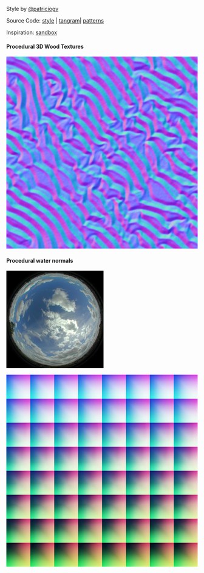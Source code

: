 Style by [@patriciogv](https://twitter.com/patriciogv)

Source Code: [style](https://github.com/patriciogonzalezvivo/tangram-sandbox/blob/gh-pages/styles/sandbox-Walden.yaml) | [tangram](https://github.com/tangrams/tangram)| [patterns](http://tangrams.github.io/ProceduralTextures/)

Inspiration: [sandbox](http://collegeadmissions.testmasters.com/wp-content/uploads/2015/01/Girl-in-her-sandbox.jpg)

<a href="code.html#shaders/wood.frag"><canvas class="canvas" data-fragment-url="shaders/wood.frag" width="200px" height="200px"></canvas></a>
#### Procedural 3D Wood Textures

[![Sand normalmap](imgs/normal-0015.jpg)](code.html#shaders/normalmap.frag&imgs/normal-0015.jpg)

<a href="code.html#shaders/water.frag"><canvas class="canvas" data-fragment-url="shaders/water.frag" width="200px" height="200px"></canvas></a>
#### Procedural water normals

[![Water spherical enviromentalmap](imgs/sem-sky-0001.jpg)](code.html#shaders/env-map.frag&imgs/normal-0001.jpg&imgs/sem-sky-0001.jpg)

![LookUpTable](imgs/lut-0002.png)